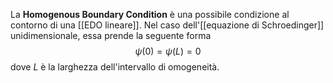 La **Homogenous Boundary Condition** è una possibile condizione al contorno di una [[EDO lineare]]. Nel caso dell'[[equazione di Schroedinger]] unidimensionale, essa prende la seguente forma
$$\psi(0)=\psi(L)=0$$
dove $L$ è la larghezza dell'intervallo di omogeneità.